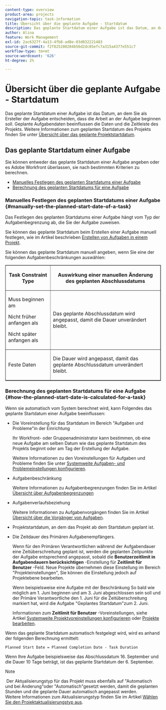 ```yaml
---
content-type: overview
product-area: projects
navigation-topic: task-information
title: Übersicht über die geplante Aufgabe - Startdatum
description: Das geplante Startdatum einer Aufgabe ist das Datum, an dem Sie als Ersteller der Aufgabe entscheiden, dass die Arbeit an der Aufgabe beginnen soll. Geplante Aufgabendaten beeinflussen die Daten und die Zeitleiste des Projekts. Weitere Informationen zum geplanten Projektstartdatum finden Sie unter Übersicht über das geplante Projektstartdatum.
author: Alina
feature: Work Management
exl-id: 2ac6327f-4a13-4fb8-ad8e-03d032221483
source-git-commit: f2f825280204b56d2dc85efc7a315a4377e551c7
workflow-type: tm+mt
source-wordcount: '626'
ht-degree: 2%

---
```


# Übersicht über die geplante Aufgabe - Startdatum

Das geplante Startdatum einer Aufgabe ist das Datum, an dem Sie als Ersteller der Aufgabe entscheiden, dass die Arbeit an der Aufgabe beginnen soll. Geplante Aufgabendaten beeinflussen die Daten und die Zeitleiste des Projekts. Weitere Informationen zum geplanten Startdatum des Projekts finden Sie unter [Übersicht über das geplante Projektstartdatum](../../../manage-work/projects/planning-a-project/project-planned-start-date.md).

## Das geplante Startdatum einer Aufgabe

Sie können entweder das geplante Startdatum einer Aufgabe angeben oder es Adobe Workfront überlassen, sie nach bestimmten Kriterien zu berechnen. 

* [Manuelles Festlegen des geplanten Startdatums einer Aufgabe](#manually-set-the-planned-start-date-of-a-task)
* [Berechnung des geplanten Startdatums für eine Aufgabe](#how-the-planned-start-date-is-calculated-for-a-task)

### Manuelles Festlegen des geplanten Startdatums einer Aufgabe {#manually-set-the-planned-start-date-of-a-task}

Das Festlegen des geplanten Startdatums einer Aufgabe hängt vom Typ der Aufgabenbegrenzung ab, die Sie der Aufgabe zuweisen. 

Sie können das geplante Startdatum beim Erstellen einer Aufgabe manuell festlegen, wie im Artikel beschrieben [Erstellen von Aufgaben in einem Projekt](../../../manage-work/tasks/create-tasks/create-tasks-in-project.md).

Sie können das geplante Startdatum manuell angeben, wenn Sie eine der folgenden Aufgabenbeschränkungen auswählen: 

<table border="1" cellspacing="15" cellpadding="1"> 
 <col> 
 <col> 
 <thead> 
  <tr> 
   <th> <p><strong>Task Constraint Type</strong> </p> </th> 
   <th> <p><strong>Auswirkung einer manuellen Änderung des geplanten Abschlussdatums</strong> </p> </th> 
  </tr> 
 </thead> 
 <tbody> 
  <tr> 
   <td> <p>Muss beginnen am</p> <p>Nicht früher anfangen als</p> <p>Nicht später anfangen als</p> </td> 
   <td> <p><span class="s1">Das geplante Abschlussdatum wird angepasst, damit die Dauer unverändert bleibt.</span> </p> </td> 
  </tr> 
  <tr> 
   <td> <p>Feste Daten</p> </td> 
   <td> <p>Die Dauer wird angepasst, damit das geplante Abschlussdatum unverändert bleibt.</p> </td> 
  </tr> 
 </tbody> 
</table>

### Berechnung des geplanten Startdatums für eine Aufgabe {#how-the-planned-start-date-is-calculated-for-a-task}

Wenn sie automatisch vom System berechnet wird, kann Folgendes das geplante Startdatum einer Aufgabe beeinflussen:

* Die Voreinstellung für das Startdatum im Bereich &quot;Aufgaben und Probleme&quot;in der Einrichtung

   Ihr Workfront- oder Gruppenadministrator kann bestimmen, ob eine neue Aufgabe am selben Datum wie das geplante Startdatum des Projekts beginnt oder am Tag der Erstellung der Aufgabe.

   Weitere Informationen zu den Voreinstellungen für Aufgaben und Probleme finden Sie unter [Systemweite Aufgaben- und Problemeinstellungen konfigurieren](../../../administration-and-setup/set-up-workfront/configure-system-defaults/set-task-issue-preferences.md).

* Aufgabenbeschränkung

   Weitere Informationen zu Aufgabenbegrenzungen finden Sie im Artikel [Übersicht über Aufgabenbegrenzungen](../../../manage-work/tasks/task-constraints/task-constraint-overview.md)

* Aufgabenverlaufsbeziehung

   Weitere Informationen zu Aufgabenvorgängen finden Sie im Artikel [Übersicht über die Vorgänger von Aufgaben](../../../manage-work/tasks/use-prdcssrs/predecessors-overview.md).

* Projektstartdatum, an dem das Projekt ab dem Startdatum geplant ist.
* Die Zeitdauer des Primären Aufgabenempfängers.

   Wenn für den Primären Verantwortlichen während der Aufgabendauer eine Zeitüberschreitung geplant ist, werden die geplanten Zeitpunkte der Aufgabe entsprechend angepasst, sobald die **Benutzerzeitlimit in Aufgabendauern berücksichtigen** -Einstellung für **Zeitlimit für Benutzer** -Feld. Neue Projekte übernehmen diese Einstellung im Bereich &quot;Projekteinstellungen&quot;, Sie können die Einstellung jedoch auf Projektebene bearbeiten.

   Wenn beispielsweise eine Aufgabe mit der Beschränkung So bald wie möglich am 1. Juni beginnen und am 3. Juni abgeschlossen sein soll und der Primäre Verantwortliche den 1. Juni für die Zeitüberschreitung markiert hat, wird die Aufgabe &quot;Geplantes Startdatum&quot;zum 2. Juni.

   Informationen zum **Zeitlimit für Benutzer** -Voreinstellungen, siehe Artikel  [Systemweite Projektvoreinstellungen konfigurieren](../../../administration-and-setup/set-up-workfront/configure-system-defaults/set-project-preferences.md) oder [Projekte bearbeiten](../../../manage-work/projects/manage-projects/edit-projects.md).

Wenn das geplante Startdatum automatisch festgelegt wird, wird es anhand der folgenden Berechnung ermittelt: 

```
Planned Start Date = Planned Completion Date - Task Duration
```

Wenn Ihre Aufgabe beispielsweise das Abschlussdatum 16. September und die Dauer 10 Tage beträgt, ist das geplante Startdatum der 6. September.

>[!NOTE]
>
> Der Aktualisierungstyp für das Projekt muss ebenfalls auf &quot;Automatisch und bei Änderung&quot;oder &quot;Automatisch&quot;gesetzt werden, damit die geplanten Stunden und die geplante Dauer automatisch angepasst werden.\
Weitere Informationen zum Aktualisierungstyp finden Sie im Artikel [Wählen Sie den Projektaktualisierungstyp aus](../../../manage-work/projects/manage-projects/select-project-update-type.md).
